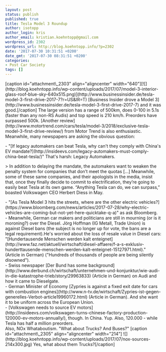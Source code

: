 ```yaml
---
layout: post
status: publish
published: true
title: Tesla Model 3 Roundup
author: isotopp
author_login: kris
author_email: kristian.koehntopp@gmail.com
wordpress_id: 2302
wordpress_url: http://blog.koehntopp.info/?p=2302
date: '2017-07-30 10:31:51 +0200'
date_gmt: '2017-07-30 08:31:51 +0200'
categories:
- Post Car Society
tags: []
---
```

<p>[caption id="attachment\_2303" align="aligncenter" width="640"][![](http://blog.koehntopp.info/wp-content/uploads/2017/07/model-3-interior-glass-roof-blue-sky-640x515.png)](http://www.businessinsider.de/tesla-model-3-first-drive-2017-7?r=US&IR=T) [Business Insider drove a Model 3](http://www.businessinsider.de/tesla-model-3-first-drive-2017-7) and it was good.[/caption] The large version has a range of 500km, does 0-100 in 5.1s (faster than any non-RS Audis) and top speed is 210 km/h. Preorders have surpassed 500k. [Another review](http://www.motortrend.com/cars/tesla/model-3/2018/exclusive-tesla-model-3-first-drive-review/) from Motor Trend is also enthusiastic. Meanwhile, many newspapers are asking the obvious question:<!--more--></p>
<p>- "[If legacy automakers can beat Tesla, why can't they comply with China's EV mandate?](http://insideevs.com/legacy-automakers-must-comply-china-beat-tesla/)" That's harsh: Legacy Automakers. </p>
<p>> In addition to delaying the mandate, the automakers want to weaken the penalty system for companies that don’t meet the quotas […] Meanwhile, some of these same companies, and their apologists in the media, insist that, once they finally decide to commit to electrification, they’re going to easily beat Tesla at its own game. “Anything Tesla can do, we can surpass,” boasted Volkswagen CEO Herbert Diess in May.</p>
<p>- "[As Tesla Model 3 hits the streets, where are the other electric vehicles?](https://www.bloomberg.com/news/articles/2017-07-28/why-electric-vehicles-are-coming-but-not-yet-here-quicktake-q-a)" as ask Bloomberg.<br />
- Meanwhile, German car makers and politicians are still in mourning (or is it moroning?) over the Diesel. Jörg Hoffman (IG Metall, Trade Union) is against Diesel bans (the subject is no longer up for vote, the bans are a legal requirement).He's worried about the loss of resale value in Diesel cars: "[Hundertausende Menschen werden kalt enteignet](http://www.faz.net/aktuell/wirtschaft/diesel-affaere/f-a-s-exklusiv-hunderttausende-menschen-werden-kalt-enteignet-15127971.html)." (Article in German) ("Hundreds of thousands of people are being silently disowned").<br />
- Swiss newspaper [Der Bund has some background](http://www.derbund.ch/wirtschaft/unternehmen-und-konjunktur/wie-audi-in-die-katastrophe-trieb/story/29963833)&nbsp;(Article in German) on Audi and how it came to Dieselgate.<br />
- German Minister of Economy [Zypries is against a fixed exit date for cars with combustion engines](http://www.n-tv.de/wirtschaft/Zypries-ist-gegen-generelles-Verbot-article19960172.html)&nbsp;(Article in German). And she want it to be uniform across the European Union.<br />
- [Volkswagen needs to source EV motors](http://insideevs.com/volkswagen-turns-chinese-factory-production-120000-ev-motors-annually/), though. In China. Yup. Also, 120.000 - while Tesla has half a million preorders.<br />
 Also, NOx Whataboutism. "What about Trucks? And Buses?" [caption id="attachment\_2305" align="aligncenter" width="214"] ![](http://blog.koehntopp.info/wp-content/uploads/2017/07/nox-sources-214x300.jpg) Yes, what about them Trucks?[/caption]</p>
